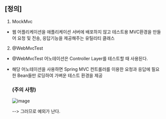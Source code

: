 ## [정의]

1) MockMvc

-  웹 어플리케이션을 애플리케이션 서버에 배포하지 않고 테스트용 MVC환경을 만들어 요청 및 전송, 응답기능을 제공해주는 유틸리티 클래스

2) @WebMvcTest

- @WebMvcTest 어노테이션은 Controller Layer를 테스트할 때 사용된다. 
- 해당 어노테이션을 사용하면 Spring MVC 컨트롤러를 이용한 요청과 응답에 필요한 Bean들만 로딩하여 가벼운 테스트 환경을 제공

  ### (주의 사항)
  
  ![image](https://user-images.githubusercontent.com/108928206/200987303-9303819b-efa8-420f-a3a5-12cde8e09e98.png)
  
  --> 그러므로 예외가 난다.
